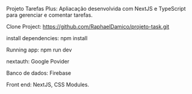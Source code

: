 
Projeto Tarefas Plus:
Apliacação desenvolvida com NextJS e TypeScript para gerenciar e comentar tarefas.

Clone Project: https://github.com/RaphaelDamico/projeto-task.git

install dependencies: npm install

Running app: npm run dev

nextauth: Google Povider

Banco de dados: Firebase

Front end: NextJS, CSS Modules.

